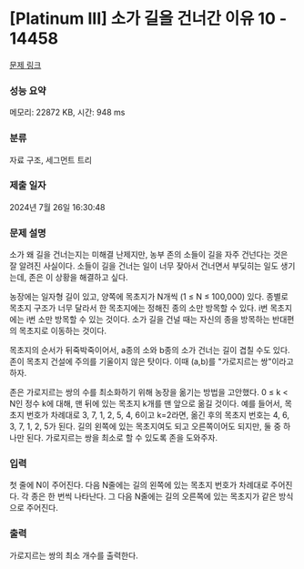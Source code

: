 # [Platinum III] 소가 길을 건너간 이유 10 - 14458 

[문제 링크](https://www.acmicpc.net/problem/14458) 

### 성능 요약

메모리: 22872 KB, 시간: 948 ms

### 분류

자료 구조, 세그먼트 트리

### 제출 일자

2024년 7월 26일 16:30:48

### 문제 설명

<p>소가 왜 길을 건너는지는 미해결 난제지만, 농부 존의 소들이 길을 자주 건넌다는 것은 잘 알려진 사실이다. 소들이 길을 건너는 일이 너무 잦아서 건너면서 부딪히는 일도 생기는데, 존은 이 상황을 해결하고 싶다.</p>

<p>농장에는 일자형 길이 있고, 양쪽에 목초지가 N개씩 (1 ≤ N ≤ 100,000) 있다. 종별로 목초지 구조가 너무 달라서 한 목초지에는 정해진 종의 소만 방목할 수 있다. i번 목초지에는 i번 소만 방목할 수 있는 것이다. 소가 길을 건널 때는 자신의 종을 방목하는 반대편의 목초지로 이동하는 것이다.</p>

<p>목초지의 순서가 뒤죽박죽이어서, a종의 소와 b종의 소가 건너는 길이 겹칠 수도 있다. 존이 목초지 건설에 주의를 기울이지 않은 탓이다. 이때 (a,b)를 "가로지르는 쌍"이라고 하자.</p>

<p>존은 가로지르는 쌍의 수를 최소화하기 위해 농장을 옮기는 방법을 고안했다. 0 ≤ k < N인 정수 k에 대해, 맨 뒤에 있는 목초지 k개를 맨 앞으로 옮길 것이다. 예를 들어서, 목초지 번호가 차례대로 3, 7, 1, 2, 5, 4, 6이고 k=2라면, 옮긴 후의 목초지 번호는 4, 6, 3, 7, 1, 2, 5가 된다. 길의 왼쪽에 있는 목초지여도 되고 오른쪽이어도 되지만, 둘 중 하나만 된다. 가로지르는 쌍을 최소로 할 수 있도록 존을 도와주자.</p>

### 입력 

 <p>첫 줄에 N이 주어진다. 다음 N줄에는 길의 왼쪽에 있는 목초지 번호가 차례대로 주어진다. 각 종은 한 번씩 나타난다. 그 다음 N줄에는 길의 오른쪽에 있는 목초지가 같은 방식으로 주어진다.</p>

### 출력 

 <p>가로지르는 쌍의 최소 개수를 출력한다.</p>

